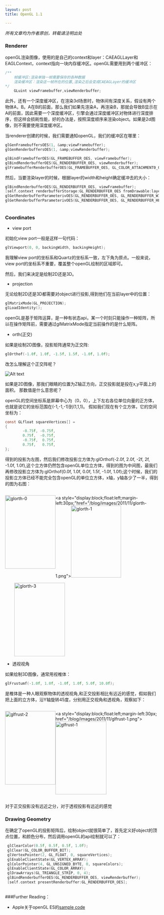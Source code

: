 ```yaml
---
layout: post
title: OpenGL 1.1

---
```


<em>所有文章均为作者原创，转载请注明出处</em>

<h3>Renderer</h3>

openGL渲染图像，使用的是自己的context和layer：CAEAGLLayer和EAGLContext，context指向一块内存缓冲区。openGL需要用到两个缓冲区：
 
```c
/**
	帧缓冲区:渲染单独一帧需要保存的各种数据
	渲染缓冲区：渲染这一帧所在的位置,渲染之后会变成CAEAGLayer的缓冲区
*/
    GLuint viewFramebuffer,viewRenderbuffer;
```

此外，还有一个深度缓冲区，在渲染3d场景时，物体间有深度关系，假设有两个物体A，B。A在B的前面，那么我们如果先渲染A，再渲染B，那就会导致B显示在A的前面，因此需要一个深度缓冲区，引擎会通过深度缓冲区对物体进行深度排序，但这样会损耗性能，好的办法是，按照深度顺序来渲染object。如果是2d图像，则不需要使用深度缓冲区。

当renderer创建的时候，我们需要通知openGL，我们的缓冲区在哪里：

```c
glGenFramebuffersOES(1, &amp;viewFramebuffer);
glGenRenderbuffersOES(1, &amp;viewRenderbuffer);

glBindFramebufferOES(GL_FRAMEBUFFER_OES, viewFramebuffer);
glBindRenderbufferOES(GL_RENDERBUFFER_OES, viewRenderbuffer);
glFramebufferRenderbufferOES(GL_FRAMEBUFFER_OES, GL_COLOR_ATTACHMENT0_OES, GL_RENDERBUFFER_OES, viewRenderbuffer);

```   
然后，当要渲染layer的时候，根据layer的width和height确定缓冲去的大小：
 
```c
glBindRenderbufferOES(GL_RENDERBUFFER_OES, viewFramebuffer);
[self.context renderbufferStorage:GL_RENDERBUFFER_OES fromDrawable:layer];
glGetRenderbufferParameterivOES(GL_RENDERBUFFER_OES, GL_RENDERBUFFER_WIDTH_OES, &amp;backingWidth);
glGetRenderbufferParameterivOES(GL_RENDERBUFFER_OES, GL_RENDERBUFFER_HEIGHT_OES, &amp;backingHeight);
  
``` 


<h3>Coordinates</h3>

- view port

初始化view port一般是这样一句代码：
 
```c
glViewport(0, 0, backingWidth, backingHeight);
```

我理解view port的坐标系和Quartz的坐标系一致，左下角为原点。一般来说，view port的坐标系不重要，覆盖整个openGL绘制的区域即可。

然后，我们来决定是绘制2D还是3D。

- projection

无论绘制2D还是3D都需要对object进行投影,得到他们在当前layer中的位置：

```c
glMatrixMode(GL_PROJECTION);
glLoadIdentity();
```

openGL是基于矩阵运算，是一种有状态api，某一个时刻只能操作一种矩阵，所以在操作矩阵前，需要通过glMatrixMode指定当前操作的是什么矩阵。

- orth(正交)

如果是绘制2D图像，投影矩阵通常为正交阵:

```c
glOrthof(-1.0f, 1.0f, -1.5f, 1.5f, -1.0f, 1.0f);
```
改怎么理解这个正交阵呢？

![Alt text](/blog/images/2011/11/glorthof.png)

如果是2D图像，那我们眼睛的位置为Z轴正方向，正交投影就是投在x,y平面上的面积。
那数值是什么意思呢？

openGL的空间坐标系是屏幕中心为（0，0），上下左右各位单位向量的正方体，也就是说它的坐标范围在(-1,-1,-1)到(1,1,1)。
假如我们现在有个立方体，它的空间坐标为：
 
```c
const GLfloat squareVertices[] = 
{
        -0.75f, -0.75f,
        0.75f,  -0.75f,
        -0.75f,  0.75f,
        0.75f,   0.75f,
};
``` 

得到的投影为左图，然后我们修改投影立方体为:glOrthof(-2.0f, 2.0f, -2f, 2f, -1.0f, 1.0f),这个立方体仍然包含openGL单位立方体，得到的图为中间图，最我们再修改投影立方体为:glOrthof(0.0f, 1.0f, 0.0f, 1.5f, -1.0f, 1.0f);这个时候，我们的投影立方体已经不能完全包含openGL的单位立方体，x轴，y轴各少了一半，得到的图为右图：

<div style="overflow: hidden; width: 100%;">

<a style="float:left; display:block" href="/blog/images/2011/11/glorth-0.png"><img src="/blog/images/2011/11/glorth-0.png" alt="glorth-0" width="165" height="240"/></a>

<a style="display:block;float:left;margin-left:30px;"href="/blog/images/2011/11/glorth-1.png"><img src="/blog/images/2011/11/glorth-1.png" alt="glorth-1" width="164" height="235"/></a>

<a style="display:block;float:left;margin-left:30px;" href="/blog/images/2011/11/glorth-3.png"><img src="/blog/images/2011/11/glorth-3.png" alt="glorth-3" width="166" height="240"/></a>

</div>


- 透视视角

如果绘制3D图像，通常用视椎体：

```c
glFrustumf(-1.0f, 1.0f, -1.0f, 1.0f, 5.0f, 10.0f);

```
是椎体是一种人眼观察物体的透视视角,和正交投影相比有远近的感觉，假如我们把上面的立方体，沿Y轴旋转45度，分别用正交视角和透视角，观察如下：

<div style="overflow: hidden; width: 100%;">

<a style="float:left; display:block" href="/blog/images/2011/11/glfrust-2.png"><img src="/blog/images/2011/11/glfrust-2.png" alt="glfrust-2" width="165" height="240" /></a>

<a style="display:block;float:left;margin-left:30px; href="/blog/images/2011/11/glfrust-1.png"><img src="/blog/images/2011/11/glfrust-1.png" alt="glfrust-1" width="167" height="238"/></a>

</div>

对于正交投影没有远近之分，对于透视投影有远近的感觉

<h3>Drawing Geometry</h3>

在确定了openGL的投影矩阵后，绘制object就很简单了，首先定义好object的顶点位置，和颜色分布，然后调用openGL的api绘制就可以了：

```c
 glClearColor(0.5f, 0.5f, 0.5f, 1.0f);
 glClear(GL_COLOR_BUFFER_BIT);
 glVertexPointer(2, GL_FLOAT, 0, squareVertices);
 glEnableClientState(GL_VERTEX_ARRAY);
 glColorPointer(4, GL_UNSIGNED_BYTE, 0, squareColors);
 glEnableClientState(GL_COLOR_ARRAY); 
 glDrawArrays(GL_TRIANGLE_STRIP, 0, 4);   
 glBindRenderbufferOES(GL_RENDERBUFFER_OES, viewRenderbuffer);
 [self.context presentRenderbuffer:GL_RENDERBUFFER_OES];
 
```
###Further Reading：

- Apple关于openGL ES的<a href="https://developer.apple.com/library/ios/samplecode/GLES2Sample/Introduction/Intro.html#//apple_ref/doc/uid/DTS40009188-Intro-DontLinkElementID_2">sample code</a>

